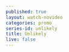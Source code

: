```yaml
---
published: true
layout: watch-novideo
categories: promo
series-id: unlikely
title: Unlikely
live: false
---
```

